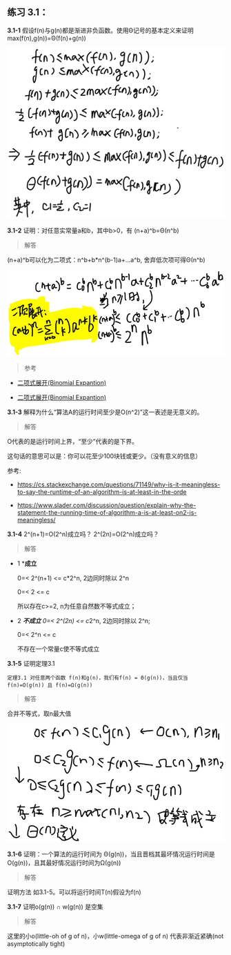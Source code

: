 ## 练习 3.1：

**3.1-1** 假设f(n)与g(n)都是渐进非负函数。使用Θ记号的基本定义来证明max(f(n),g(n))=Θ(f(n)+g(n))

![theta](../attach/clrs-e-3-1-1.png)

**3.1-2** 证明：对任意实常量a和b，其中b>0，有 (n+a)^b=Θ(n^b)

> 解答

(n+a)^b可以化为二项式：n^b+b*n^(b-1)a+...a^b, 舍弃低次项可得Θ(n^b)

![theta](../attach/clrs-e-3-1-2.png)


> 参考
- [二项式展开(Binomial Expantion)](https://www.shuxuele.com/algebra/binomial-theorem.html)

- [二项式展开(Binomial Expantion)](https://studywell.com/maths/pure-maths/sequences-series/binomial-expansion/)


**3.1-3** 解释为什么“算法A的运行时间至少是O(n^2)”这一表述是无意义的。

> 解答

O代表的是运行时间上界，“至少”代表的是下界。

这句话的意思可以是：你可以花至少100块钱或更少。（没有意义的信息）

参考:
- https://cs.stackexchange.com/questions/71149/why-is-it-meaningless-to-say-the-runtime-of-an-algorithm-is-at-least-in-the-orde

- https://www.slader.com/discussion/question/explain-why-the-statement-the-running-time-of-algorithm-a-is-at-least-on2-is-meaningless/


**3.1-4** 2^(n+1)=O(2^n)成立吗？ 2^(2n)=O(2^n)成立吗？

> 解答

- 1 ***成立**

    0=< 2^(n+1) <= c*2^n, 2边同时除以 2^n

    0=< 2 <= c

    所以存在c>=2, n为任意自然数不等式成立；

- 2 ***不成立**
    0=< 2^(2n) <= c*2^n, 2边同时除以 2^n;

    0=< 2^n <= c

    不存在一个常量c使不等式成立


**3.1-5** 证明定理3.1

```
定理3.1 对任意两个函数 f(n)和g(n)，我们有f(n) = Θ(g(n))，当且仅当f(n)=O(g(n)) 且 f(n)=Ω(g(n))
```

> 解答

合并不等式，取n最大值

![theta](../attach/clrs-e-3-1-5.png)



**3.1-6** 证明：一个算法的运行时间为 Θ(g(n))，当且晋档其最坏情况运行时间是O(g(n))，且其最好情况运行时间为Ω(g(n))

> 解答

证明方法 如3.1-5。可以将运行时间T(n)假设为f(n)

**3.1-7** 证明o(g(n)) ∩ w(g(n)) 是空集

> 解答

这里的小o(little-oh of g of n)，小w(little-omega of g of n) 代表非渐近紧确(not asymptotically tight)



